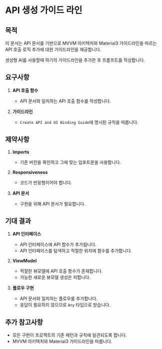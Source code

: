 # API 생성 가이드 라인

## 목적
이 문서는 API 문서를 기반으로 MVVM 아키텍처와 Material3 가이드라인을 따르는 API 호출 로직 추가에 대한 가이드라인을 제공합니다.

생성형 AI를 사용할때 하기의 가이드라인을 추가한 후 프롬프트를 작성합니다.

## 요구사항

1. **API 호출 함수**
   - API 문서와 일치하는 API 호출 함수를 작성합니다.

2. **가이드라인**
   - `Create API and UI Binding Guide`에 명시된 규칙을 따릅니다.

## 제약사항

1. **Imports**
   - 기존 버전을 확인하고 그에 맞는 임포트문을 사용합니다.

2. **Responsiveness**
   - 코드가 반응형이어야 합니다.

3. **API 문서**
   - 구현을 위해 API 문서가 필요합니다.

## 기대 결과

1. **API 인터페이스**
   - API 인터페이스에 API 함수가 추가됩니다.
   - API 인터페이스를 탐색하고 적절한 위치에 함수를 추가합니다.

2. **ViewModel**
   - 적절한 뷰모델에 API 호출 함수가 존재합니다.
   - 가능한 새로운 뷰모델 생성은 피합니다.

3. **플로우 구현**
   - API 문서와 일치하는 플로우를 추가합니다.
   - 응답이 필요하지 않으므로 `Any` 타입으로 받습니다.

## 추가 참고사항

- 모든 구현이 프로젝트의 기존 패턴과 규칙에 일관되도록 합니다.
- MVVM 아키텍처와 Material3 가이드라인을 따릅니다.